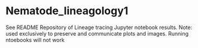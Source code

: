 # Nematode_lineagology1
See README
Repository of Lineage tracing Jupyter notebook results. Note: used exclusively to preserve and communicate plots and images. Running ntoebooks will not work
